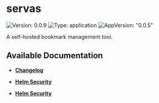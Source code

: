 # servas

![Version: 0.0.9](https://img.shields.io/badge/Version-0.0.9-informational?style=flat-square) ![Type: application](https://img.shields.io/badge/Type-application-informational?style=flat-square) ![AppVersion: "0.0.5"](https://img.shields.io/badge/AppVersion-"0.0.5"-informational?style=flat-square)

A self-hosted bookmark management tool.

## Available Documentation

- [**Changelog**](CHANGELOG)

- [**Helm Security**](container-security)

- [**Helm Security**](helm-security)

